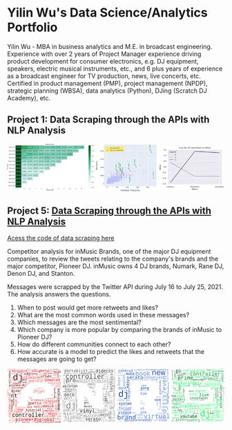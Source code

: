 # Yilin Wu's Data Science/Analytics Portfolio
Yilin Wu - MBA in business analytics and M.E. in broadcast engineering. Experience with over 2 years of Project Manager experience driving product development for consumer electronics, e.g. DJ equipment, speakers, electric musical instruments, etc., and 6 plus years of experience as a broadcast engineer for TV production, news, live concerts, etc. Certified in product management (PMP), project management (NPDP), strategic planning (WBSA), data analytics (Python), DJing (Scratch DJ Academy), etc.

## Project 1: Data Scraping through the APIs with NLP Analysis


![](/images/rfm.jpg)

## Project 5: [Data Scraping through the APIs with NLP Analysis](https://github.com/foolwuilin/Data_Analytics_Projects/blob/main/DJ%20Brands%20Tweets/Twitter%20Sentiment%20Analysis%20-%20Main%20Body_Github.ipynb)
[Acess the code of data scraping here](https://github.com/foolwuilin/Data_Analytics_Projects/blob/main/DJ%20Brands%20Tweets/Twitter%20Sentiment%20Analysis%20-%20Data%20Scraping.ipynb)

Competitor analysis for inMusic Brands, one of the major DJ equipment companies, to review the tweets relating to the company's brands and the major competitor, Pioneer DJ. inMusic owns 4 DJ brands, Numark, Rane DJ, Denon DJ, and Stanton.

Messages were scrapped by the Twitter API during July 16 to July 25, 2021. The analysis answers the questions.

1. When to post would get more retweets and likes?
2. What are the most common words used in these messages?
3. Which messages are the most sentimental?
4. Which company is more popular by comparing the brands of inMusic to Pioneer DJ?
5. How do different communities connect to each other?
6. How accurate is a model to predict the likes and retweets that the messages are going to get?

![](/images/dj_brands.jpg)
